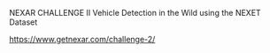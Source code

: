 NEXAR CHALLENGE II
Vehicle Detection in the Wild using the NEXET Dataset

https://www.getnexar.com/challenge-2/
